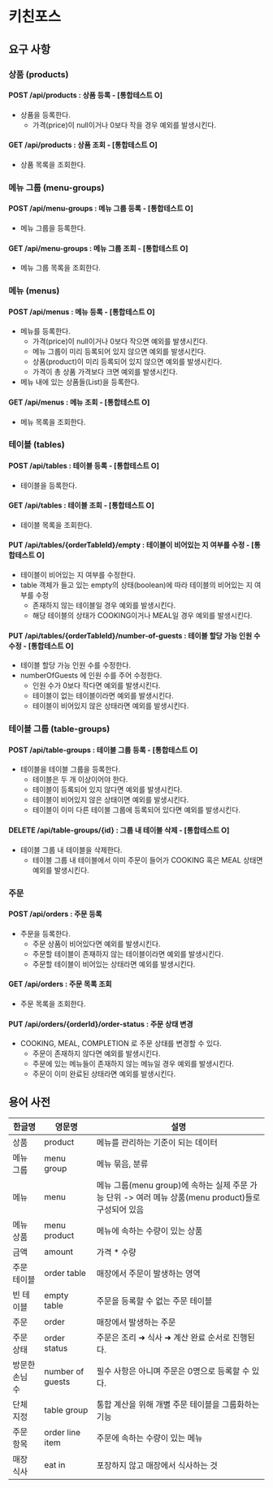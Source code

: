 # 키친포스

## 요구 사항

### 상품 (products)
#### POST /api/products : 상품 등록 - [통합테스트 O] 
- 상품을 등록한다. 
  - 가격(price)이 null이거나 0보다 작을 경우 예외를 발생시킨다. 

#### GET /api/products : 상품 조회 - [통합테스트 O]
- 상품 목록을 조회한다.

### 메뉴 그룹 (menu-groups)

#### POST /api/menu-groups : 메뉴 그룹 등록 - [통합테스트 O]
- 메뉴 그룹을 등록한다.

#### GET /api/menu-groups : 메뉴 그룹 조회 - [통합테스트 O]
- 메뉴 그룹 목록을 조회한다.

### 메뉴 (menus)

#### POST /api/menus : 메뉴 등록 - [통합테스트 O]
- 메뉴를 등록한다.
    - 가격(price)이 null이거나 0보다 작으면 예외를 발생시킨다.
    - 메뉴 그룹이 미리 등록되어 있지 않으면 예외를 발생시킨다.
    - 상품(product)이 미리 등록되어 있지 않으면 예외를 발생시킨다.
    - 가격이 총 상품 가격보다 크면 예외를 발생시킨다.
- 메뉴 내에 있는 상품들(List<MenuProduct>)을 등록한다.

#### GET /api/menus : 메뉴 조회 - [통합테스트 O]
- 메뉴 목록을 조회한다.

### 테이블 (tables)

#### POST /api/tables : 테이블 등록 - [통합테스트 O]
- 테이블을 등록한다.

#### GET /api/tables : 테이블 조회 - [통합테스트 O]
- 테이블 목록을 조회한다.

#### PUT /api/tables/{orderTableId}/empty : 테이블이 비어있는 지 여부를 수정 - [통합테스트 O]
- 테이블이 비어있는 지 여부를 수정한다.
- table 객체가 들고 있는 empty의 상태(boolean)에 따라 테이블의 비어있는 지 여부를 수정 
    - 존재하지 않는 테이블일 경우 예외를 발생시킨다.
    - 해당 테이블의 상태가 COOKING이거나 MEAL일 경우 예외를 발생시킨다.

#### PUT /api/tables/{orderTableId}/number-of-guests : 테이블 할당 가능 인원 수 수정 - [통합테스트 O]
- 테이블 할당 가능 인원 수를 수정한다.
- numberOfGuests 에 인원 수를 주어 수정한다.
    - 인원 수가 0보다 작다면 예외를 발생시킨다.
    - 테이블이 없는 테이블이라면 예외를 발생시킨다.
    - 테이블이 비어있지 않은 상태라면 예외를 발생시킨다.

### 테이블 그룹 (table-groups)
#### POST /api/table-groups : 테이블 그룹 등록 - [통합테스트 O]
- 테이블을 테이블 그룹을 등록한다.
    - 테이블은 두 개 이상이어야 한다.
    - 테이블이 등록되어 있지 않다면 예외를 발생시킨다.
    - 테이블이 비어있지 않은 상태이면 예외를 발생시킨다.
    - 테이블이 이미 다른 테이블 그룹에 등록되어 있다면 예외를 발생시킨다.

#### DELETE /api/table-groups/{id} : 그룹 내 테이블 삭제 - [통합테스트 O]
- 테이블 그룹 내 테이블을 삭제한다.
    - 테이블 그룹 내 테이블에서 이미 주문이 들어가 COOKING 혹은 MEAL 상태면 예외를 발생시킨다.

### 주문
#### POST /api/orders : 주문 등록
- 주문을 등록한다.
    - 주문 상품이 비어있다면 예외를 발생시킨다.
    - 주문할 테이블이 존재하지 않는 테이블이라면 예외를 발생시킨다.
    - 주문할 테이블이 비어있는 상태라면 예외를 발생시킨다.

#### GET /api/orders : 주문 목록 조회
- 주문 목록을 조회한다.

#### PUT /api/orders/{orderId}/order-status : 주문 상태 변경
- COOKING, MEAL, COMPLETION 로 주문 상태를 변경할 수 있다.
    - 주문이 존재하지 않다면 예외를 발생시킨다.
    - 주문에 있는 메뉴들이 존재하지 않는 메뉴일 경우 예외를 발생시킨다.
    - 주문이 이미 완료된 상태라면 예외를 발생시킨다.

## 용어 사전

| 한글명 | 영문명 | 설명 |
| --- | --- | --- |
| 상품 | product | 메뉴를 관리하는 기준이 되는 데이터 |
| 메뉴 그룹 | menu group | 메뉴 묶음, 분류 |
| 메뉴 | menu | 메뉴 그룹(menu group)에 속하는 실제 주문 가능 단위 -> 여러 메뉴 상품(menu product)들로 구성되어 있음 |
| 메뉴 상품 | menu product | 메뉴에 속하는 수량이 있는 상품 |
| 금액 | amount | 가격 * 수량 |
| 주문 테이블 | order table | 매장에서 주문이 발생하는 영역 |
| 빈 테이블 | empty table | 주문을 등록할 수 없는 주문 테이블 |
| 주문 | order | 매장에서 발생하는 주문 |
| 주문 상태 | order status | 주문은 조리 ➜ 식사 ➜ 계산 완료 순서로 진행된다. |
| 방문한 손님 수 | number of guests | 필수 사항은 아니며 주문은 0명으로 등록할 수 있다. |
| 단체 지정 | table group | 통합 계산을 위해 개별 주문 테이블을 그룹화하는 기능 |
| 주문 항목 | order line item | 주문에 속하는 수량이 있는 메뉴 |
| 매장 식사 | eat in | 포장하지 않고 매장에서 식사하는 것 |
